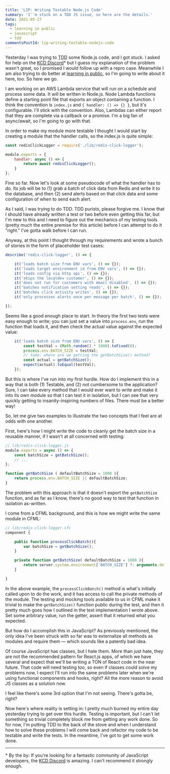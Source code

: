 ```yaml
---
title: 'LIP: Writing Testable Node.js Code'
summary: 'I''m stuck on a TDD JS issue, so here are the details.'
date: 2021-05-27
tags:
  - learning in public
  - javascript
  - tdd
commentsPostId: lip-writing-testable-nodejs-code
---
```


Yesterday I was trying to <acronym title="Test Driven Development">TDD</acronym> some Node.js code, and I got stuck. I asked for help on the [KCD Discord][kcdd]\* but I guess my explanation of the problem wasn't great, so I promised I would follow up with a repro case. Meanwhile I am also trying to do better at [learning in public][lip], so I'm going to write about it here, too. So here we go.

I am working on an AWS Lambda service that will run on a schedule and process some data. It will be written in Node.js. Node Lambda functions define a starting point file that exports an object containing a function. I think the convention is `index.js` and `{ handler: () => {} }`, but it's configurable. I'll stick with the convention. Also, Lambdas can either report that they are complete via a callback or a promise. I'm a big fan of async/await, so I'm going to go with that.

In order to make my module more testable I thought I would start by creating a module that the handler calls, so the index.js is quite simple:

```js
const redisClickLogger = require('./lib/redis-click-logger');

module.exports = {
	handler: async () => {
		return await redisClickLogger();
	}
};
```

Fine so far. Now let's look at some pseudocode of what the handler has to do. Its job will be to (1) grab a batch of click data from Redis and write it to the database, and then (2) send alerts based on that click data and some configuration of when to send each alert.

As I said, I was trying to do TDD. TDD purists, please forgive me. I know that I should have already written a test or two before even getting this far, but I'm new to this and I need to figure out the mechanics of my testing tools (pretty much the entire premise for this article) before I can attempt to do it "right." I've gotta walk before I can run.

Anyway, at this point I thought through my requirements and wrote a bunch of stories in the form of placeholder test cases:

```js
describe('redis-click-logger', () => {

	it('loads batch size from ENV vars', () => {});
	it('loads target environment id from ENV vars', () => {});
	it('loads config via http api', () => {});
	it('skips the localdev customer', () => {});
	it('does not run for customers with email disabled', () => {});
	it('batches notification setting reads', () => {});
	it('batches click activity writes', () => {});
	it('only processes alerts once per message per batch', () => {});

});
```

Seems like a good enough place to start. In theory the first two tests were easy enough to write; you can just set a value into `process.env`, run the function that loads it, and then check the actual value against the expected value:

```js
	it('loads batch size from ENV vars', () => {
		const testVal = (Math.random() * 1000).toFixed(0);
		process.env.BATCH_SIZE = testVal;
		// todo: where are we getting the getBatchSize() method?
		const actual = getBatchSize();
		expect(actual).toEqual(testVal);
	});
```

But this is where I've run into my first hurdle. How do I implement this in a way that is both (1) Testable, and (2) not cumbersome to the application? Sure, I can take every method that I would ever want to write and make it into its own module so that I can test it in isolation, but I can see that very quickly getting to insanity-inspiring numbers of files. There must be a better way!

So, let me give two examples to illustrate the two concepts that I feel are at odds with one another.

First, here's how I might write the code to cleanly get the batch size in a reusable manner, if I wasn't at all concerned with testing:

```js
// lib/redis-click-logger.js
module.exports = async () => {
	const batchSize = getBatchSize();
	// ...
};

function getBatchSize ( defaultBatchSize = 1000 ){
	return process.env.BATCH_SIZE || defaultBatchSize;
}
```

The problem with this approach is that it doesn't export the `getBatchSize` function, and as far as I know, there's no good way to test that function in isolation as-written.

I come from a CFML background, and this is how we might write the same module in CFML:

```js
// lib/redis-click-logger.cfc
component {

	public function processClickBatch(){
		var batchSize = getBatchSize();
	}

	private function getBatchSize( defaultBatchSize = 1000 ){
		return server.system.environment['BATCH_SIZE'] ?: arguments.defaultBatchSize;
	}

}
```

In the above example, the `processClickBatch()` method is what's initially called upon to do the work, and it has access to call the private methods of the module. The testing and mocking tools available to us in CFML make it trivial to make the `getBatchSize()` function public during the test, and then it pretty much goes how I outlined in the test implementation I wrote above. Set some arbitrary value, run the getter, assert that it returned what you expected.

But how do I accomplish this in JavaScript? As previously mentioned, the only idea I've been struck with so far was to externalize all methods as modules and require them &mdash; which sounds like a patently bad idea.

Of course JavaScript has classes, but I hate them. More than just hate, they are not the recommended pattern for React.js apps, of which we have several and expect that we'll be writing a TON of React code in the near future. That code will need testing too, so even if classes could solve my problems now, I expect I'll run into the same problems later when we're using functional components and hooks, right? All the more reason to avoid JS classes as a solution now.

I feel like there's some 3rd option that I'm not seeing. There's gotta be, right?

Now here's where reality is setting in: I pretty much burned my entire day yesterday trying to get over this hurdle. Testing is important, but I can't let something so trivial completely block me from getting any work done. So for now, I'm putting TDD to the back of the stove and when I understand how to solve these problems I will come back and refactor my code to be testable and write the tests. In the meantime, I've got to get some work done.

---

\* By the by: If you're looking for a fantastic community of JavaScript developers, the [KCD Discord][kcdd] is amazing. I can't recommend it strongly enough.

[kcdd]: https://kentcdodds.com/discord
[lip]: https://www.swyx.io/learn-in-public/
